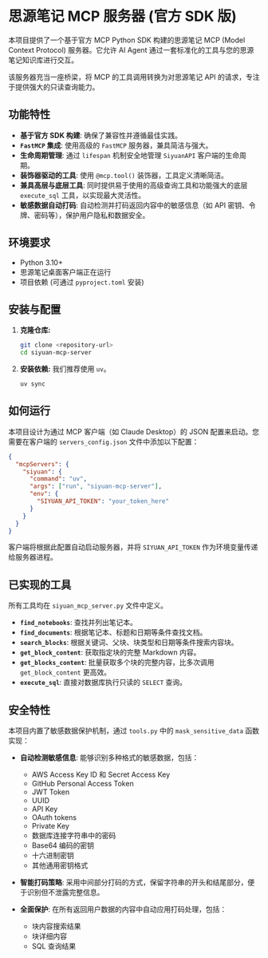 # 思源笔记 MCP 服务器 (官方 SDK 版)

本项目提供了一个基于官方 MCP Python SDK 构建的思源笔记 MCP (Model Context Protocol) 服务器。它允许 AI Agent 通过一套标准化的工具与您的思源笔记知识库进行交互。

该服务器充当一座桥梁，将 MCP 的工具调用转换为对思源笔记 API 的请求，专注于提供强大的只读查询能力。

## 功能特性

- **基于官方 SDK 构建**: 确保了兼容性并遵循最佳实践。
- **`FastMCP` 集成**: 使用高级的 `FastMCP` 服务器，兼具简洁与强大。
- **生命周期管理**: 通过 `lifespan` 机制安全地管理 `SiyuanAPI` 客户端的生命周期。
- **装饰器驱动的工具**: 使用 `@mcp.tool()` 装饰器，工具定义清晰简洁。
- **兼具高层与底层工具**: 同时提供易于使用的高级查询工具和功能强大的底层 `execute_sql` 工具，以实现最大灵活性。
- **敏感数据自动打码**: 自动检测并打码返回内容中的敏感信息（如 API 密钥、令牌、密码等），保护用户隐私和数据安全。

## 环境要求

- Python 3.10+
- 思源笔记桌面客户端正在运行
- 项目依赖 (可通过 `pyproject.toml` 安装)

## 安装与配置

1.  **克隆仓库:**
    ```bash
    git clone <repository-url>
    cd siyuan-mcp-server
    ```

2.  **安装依赖:**
    我们推荐使用 `uv`。
    ```bash
    uv sync
    ```


## 如何运行

本项目设计为通过 MCP 客户端（如 Claude Desktop）的 JSON 配置来启动。您需要在客户端的 `servers_config.json` 文件中添加以下配置：

```json
{
  "mcpServers": {
    "siyuan": {
      "command": "uv",
      "args": ["run", "siyuan-mcp-server"],
      "env": {
        "SIYUAN_API_TOKEN": "your_token_here"
      }
    }
  }
}
```

客户端将根据此配置自动启动服务器，并将 `SIYUAN_API_TOKEN` 作为环境变量传递给服务器进程。

## 已实现的工具

所有工具均在 `siyuan_mcp_server.py` 文件中定义。

-   **`find_notebooks`**: 查找并列出笔记本。
-   **`find_documents`**: 根据笔记本、标题和日期等条件查找文档。
-   **`search_blocks`**: 根据关键词、父块、块类型和日期等条件搜索内容块。
-   **`get_block_content`**: 获取指定块的完整 Markdown 内容。
-   **`get_blocks_content`**: 批量获取多个块的完整内容，比多次调用 `get_block_content` 更高效。
-   **`execute_sql`**: 直接对数据库执行只读的 `SELECT` 查询。

## 安全特性

本项目内置了敏感数据保护机制，通过 `tools.py` 中的 `mask_sensitive_data` 函数实现：

- **自动检测敏感信息**: 能够识别多种格式的敏感数据，包括：
  - AWS Access Key ID 和 Secret Access Key
  - GitHub Personal Access Token
  - JWT Token
  - UUID
  - API Key
  - OAuth tokens
  - Private Key
  - 数据库连接字符串中的密码
  - Base64 编码的密钥
  - 十六进制密钥
  - 其他通用密钥格式

- **智能打码策略**: 采用中间部分打码的方式，保留字符串的开头和结尾部分，便于识别但不泄露完整信息。

- **全面保护**: 在所有返回用户数据的内容中自动应用打码处理，包括：
  - 块内容搜索结果
  - 块详细内容
  - SQL 查询结果
